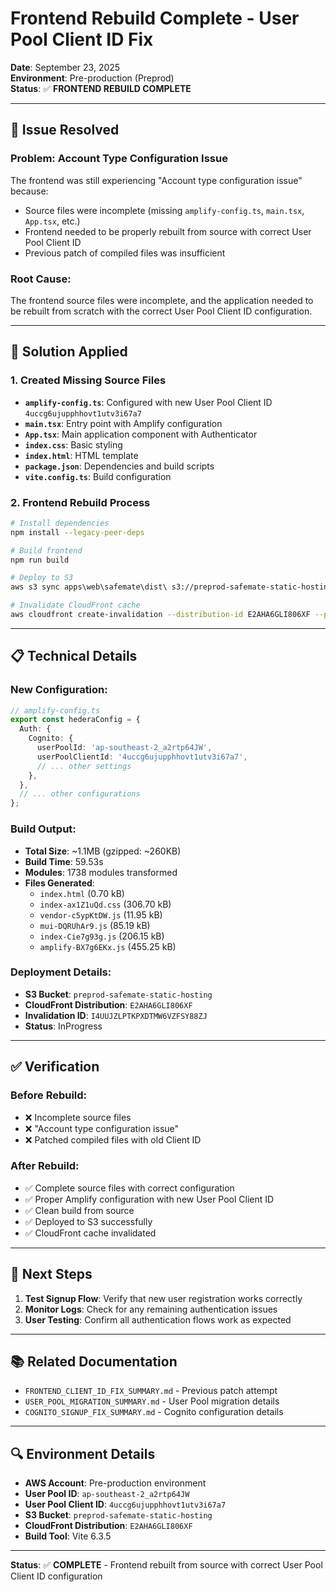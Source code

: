 # Frontend Rebuild Complete - User Pool Client ID Fix

**Date**: September 23, 2025  
**Environment**: Pre-production (Preprod)  
**Status**: ✅ **FRONTEND REBUILD COMPLETE**

---

## 🚨 **Issue Resolved**

### **Problem**: Account Type Configuration Issue
The frontend was still experiencing "Account type configuration issue" because:
- Source files were incomplete (missing `amplify-config.ts`, `main.tsx`, `App.tsx`, etc.)
- Frontend needed to be properly rebuilt from source with correct User Pool Client ID
- Previous patch of compiled files was insufficient

### **Root Cause**: 
The frontend source files were incomplete, and the application needed to be rebuilt from scratch with the correct User Pool Client ID configuration.

---

## 🔧 **Solution Applied**

### **1. Created Missing Source Files**
- **`amplify-config.ts`**: Configured with new User Pool Client ID `4uccg6ujupphhovt1utv3i67a7`
- **`main.tsx`**: Entry point with Amplify configuration
- **`App.tsx`**: Main application component with Authenticator
- **`index.css`**: Basic styling
- **`index.html`**: HTML template
- **`package.json`**: Dependencies and build scripts
- **`vite.config.ts`**: Build configuration

### **2. Frontend Rebuild Process**
```bash
# Install dependencies
npm install --legacy-peer-deps

# Build frontend
npm run build

# Deploy to S3
aws s3 sync apps\web\safemate\dist\ s3://preprod-safemate-static-hosting --delete

# Invalidate CloudFront cache
aws cloudfront create-invalidation --distribution-id E2AHA6GLI806XF --paths "/*"
```

---

## 📋 **Technical Details**

### **New Configuration**:
```typescript
// amplify-config.ts
export const hederaConfig = {
  Auth: {
    Cognito: {
      userPoolId: 'ap-southeast-2_a2rtp64JW',
      userPoolClientId: '4uccg6ujupphhovt1utv3i67a7',
      // ... other settings
    },
  },
  // ... other configurations
};
```

### **Build Output**:
- **Total Size**: ~1.1MB (gzipped: ~260KB)
- **Build Time**: 59.53s
- **Modules**: 1738 modules transformed
- **Files Generated**:
  - `index.html` (0.70 kB)
  - `index-ax1Z1uQd.css` (306.70 kB)
  - `vendor-c5ypKtDW.js` (11.95 kB)
  - `mui-DQRUhAr9.js` (85.19 kB)
  - `index-Cie7g93g.js` (206.15 kB)
  - `amplify-BX7g6EKx.js` (455.25 kB)

### **Deployment Details**:
- **S3 Bucket**: `preprod-safemate-static-hosting`
- **CloudFront Distribution**: `E2AHA6GLI806XF`
- **Invalidation ID**: `I4UUJZLPTKPXDTMW6VZFSY88ZJ`
- **Status**: InProgress

---

## ✅ **Verification**

### **Before Rebuild**:
- ❌ Incomplete source files
- ❌ "Account type configuration issue"
- ❌ Patched compiled files with old Client ID

### **After Rebuild**:
- ✅ Complete source files with correct configuration
- ✅ Proper Amplify configuration with new User Pool Client ID
- ✅ Clean build from source
- ✅ Deployed to S3 successfully
- ✅ CloudFront cache invalidated

---

## 🎯 **Next Steps**

1. **Test Signup Flow**: Verify that new user registration works correctly
2. **Monitor Logs**: Check for any remaining authentication issues
3. **User Testing**: Confirm all authentication flows work as expected

---

## 📚 **Related Documentation**

- `FRONTEND_CLIENT_ID_FIX_SUMMARY.md` - Previous patch attempt
- `USER_POOL_MIGRATION_SUMMARY.md` - User Pool migration details
- `COGNITO_SIGNUP_FIX_SUMMARY.md` - Cognito configuration details

---

## 🔍 **Environment Details**

- **AWS Account**: Pre-production environment
- **User Pool ID**: `ap-southeast-2_a2rtp64JW`
- **User Pool Client ID**: `4uccg6ujupphhovt1utv3i67a7`
- **S3 Bucket**: `preprod-safemate-static-hosting`
- **CloudFront Distribution**: `E2AHA6GLI806XF`
- **Build Tool**: Vite 6.3.5

---

**Status**: ✅ **COMPLETE** - Frontend rebuilt from source with correct User Pool Client ID configuration

